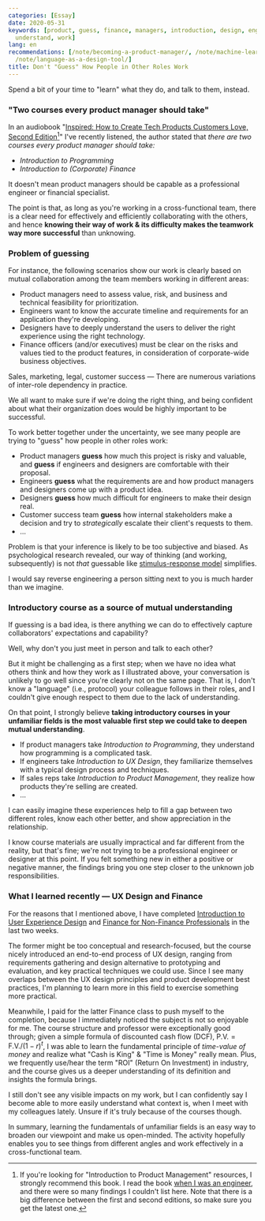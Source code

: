 ```yaml
---
categories: [Essay]
date: 2020-05-31
keywords: [product, guess, finance, managers, introduction, design, engineers, designers,
  understand, work]
lang: en
recommendations: [/note/becoming-a-product-manager/, /note/machine-learning-product/,
  /note/language-as-a-design-tool/]
title: Don't "Guess" How People in Other Roles Work
---
```


Spend a bit of your time to "learn" what they do, and talk to them, instead.

### "Two courses every product manager should take"

In an audiobook "[Inspired: How to Create Tech Products Customers Love, Second Edition](https://www.amazon.com/Inspired-Marty-Cagan-audiobook/dp/B07BDQVC45)[^1]" I've recently listened, the author stated that *there are two courses every product manager should take:*

- *Introduction to Programming*
- *Introduction to (Corporate) Finance*

It doesn't mean product managers should be capable as a professional engineer or financial specialist.

The point is that, as long as you're working in a cross-functional team, there is a clear need for effectively and efficiently collaborating with the others, and hence **knowing their way of work & its difficulty makes the teamwork way more successful** than unknowing.

### Problem of guessing

For instance, the following scenarios show our work is clearly based on mutual collaboration among the team members working in different areas:

- Product managers need to assess value, risk, and business and technical feasibility for prioritization.
- Engineers want to know the accurate timeline and requirements for an application they're developing.
- Designers have to deeply understand the users to deliver the right experience using the right technology.
- Finance officers (and/or executives) must be clear on the risks and values tied to the product features, in consideration of corporate-wide business objectives.

Sales, marketing, legal, customer success &mdash; There are numerous variations of inter-role dependency in practice.

We all want to make sure if we're doing the right thing, and being confident about what their organization does would be highly important to be successful. 

To work better together under the uncertainty, we see many people are trying to "guess" how people in other roles work:

- Product managers **guess** how much this project is risky and valuable, and **guess** if engineers and designers are comfortable with their proposal.
- Engineers **guess** what the requirements are and how product managers and designers come up with a product idea.
- Designers **guess** how much difficult for engineers to make their design real.
- Customer success team **guess** how internal stakeholders make a decision and try to *strategically* escalate their client's requests to them.
- ...

Problem is that your inference is likely to be too subjective and biased. As psychological research revealed, our way of thinking (and working, subsequently) is not *that* guessable like [stimulus-response model](https://en.wikipedia.org/wiki/Stimulus%E2%80%93response_model) simplifies.

I would say reverse engineering a person sitting next to you is much harder than we imagine.

### Introductory course as a source of mutual understanding

If guessing is a bad idea, is there anything we can do to effectively capture collaborators' expectations and capability?

Well, why don't you just meet in person and talk to each other? 

But it might be challenging as a first step; when we have no idea what others think and how they work as I illustrated above, your conversation is unlikely to go well since you're clearly not on the same page. That is, I don't know a "language" (i.e., protocol) your colleague follows in their roles, and I couldn't give enough respect to them due to the lack of understanding.

On that point, I strongly believe **taking introductory courses in your unfamiliar fields is the most valuable first step we could take to deepen mutual understanding**.

- If product managers take *Introduction to Programming*, they understand how programming is a complicated task.
- If engineers take *Introduction to UX Design*, they familiarize themselves with a typical design process and techniques.
- If sales reps take *Introduction to Product Management*, they realize how products they're selling are created.
- ...

I can easily imagine these experiences help to fill a gap between two different roles, know each other better, and show appreciation in the relationship.

I know course materials are usually impractical and far different from the reality, but that's fine; we're not trying to be a professional engineer or designer at this point. If you felt something new in either a positive or negative manner, the findings bring you one step closer to the unknown job responsibilities.

### What I learned recently &mdash; UX Design and Finance

For the reasons that I mentioned above, I have completed [Introduction to User Experience Design](https://www.coursera.org/learn/user-experience-design) and [Finance for Non-Finance Professionals](https://www.coursera.org/account/accomplishments/records/AT4UMKBZY93F) in the last two weeks.

The former might be too conceptual and research-focused, but the course nicely introduced an end-to-end process of UX design, ranging from requirements gathering and design alternative to prototyping and evaluation, and key practical techniques we could use. Since I see many overlaps between the UX design principles and product development best practices, I'm planning to learn more in this field to exercise something more practical.

Meanwhile, I paid for the latter Finance class to push myself to the completion, because I immediately noticed the subject is not so enjoyable for me. The course structure and professor were exceptionally good through; given a simple formula of discounted cash flow (DCF), $\textrm{P.V.} = \textrm{F.V.} / (1 - r)^t$, I was able to learn the fundamental principle of *time-value of money* and realize what "Cash is King" & "Time is Money" really mean. Plus, we frequently use/hear the term "ROI" (Return On Investment) in industry, and the course gives us a deeper understanding of its definition and insights the formula brings.

I still don't see any visible impacts on my work, but I can confidently say I become able to more easily understand what context is, when I meet with my colleagues lately. Unsure if it's truly because of the courses though.

In summary, learning the fundamentals of unfamiliar fields is an easy way to broaden our viewpoint and make us open-minded. The activity hopefully enables you to see things from different angles and work effectively in a cross-functional team.

[^1]: If you're looking for "Introduction to Product Management" resources, I strongly recommend this book. I read the book [when I was an engineer](/note/becoming-a-product-manager/), and there were so many findings I couldn't list here. Note that there is a big difference between the first and second editions, so make sure you get the latest one.
